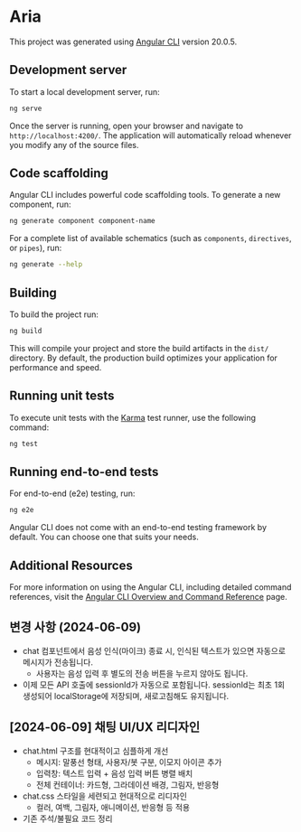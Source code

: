 # Aria

This project was generated using [Angular CLI](https://github.com/angular/angular-cli) version 20.0.5.

## Development server

To start a local development server, run:

```bash
ng serve
```

Once the server is running, open your browser and navigate to `http://localhost:4200/`. The application will automatically reload whenever you modify any of the source files.

## Code scaffolding

Angular CLI includes powerful code scaffolding tools. To generate a new component, run:

```bash
ng generate component component-name
```

For a complete list of available schematics (such as `components`, `directives`, or `pipes`), run:

```bash
ng generate --help
```

## Building

To build the project run:

```bash
ng build
```

This will compile your project and store the build artifacts in the `dist/` directory. By default, the production build optimizes your application for performance and speed.

## Running unit tests

To execute unit tests with the [Karma](https://karma-runner.github.io) test runner, use the following command:

```bash
ng test
```

## Running end-to-end tests

For end-to-end (e2e) testing, run:

```bash
ng e2e
```

Angular CLI does not come with an end-to-end testing framework by default. You can choose one that suits your needs.

## Additional Resources

For more information on using the Angular CLI, including detailed command references, visit the [Angular CLI Overview and Command Reference](https://angular.dev/tools/cli) page.

## 변경 사항 (2024-06-09)
- chat 컴포넌트에서 음성 인식(마이크) 종료 시, 인식된 텍스트가 있으면 자동으로 메시지가 전송됩니다.
  - 사용자는 음성 입력 후 별도의 전송 버튼을 누르지 않아도 됩니다.
- 이제 모든 API 호출에 sessionId가 자동으로 포함됩니다. sessionId는 최초 1회 생성되어 localStorage에 저장되며, 새로고침해도 유지됩니다.

## [2024-06-09] 채팅 UI/UX 리디자인

- chat.html 구조를 현대적이고 심플하게 개선
  - 메시지: 말풍선 형태, 사용자/봇 구분, 이모지 아이콘 추가
  - 입력창: 텍스트 입력 + 음성 입력 버튼 병렬 배치
  - 전체 컨테이너: 카드형, 그라데이션 배경, 그림자, 반응형
- chat.css 스타일을 세련되고 현대적으로 리디자인
  - 컬러, 여백, 그림자, 애니메이션, 반응형 등 적용
- 기존 주석/불필요 코드 정리
